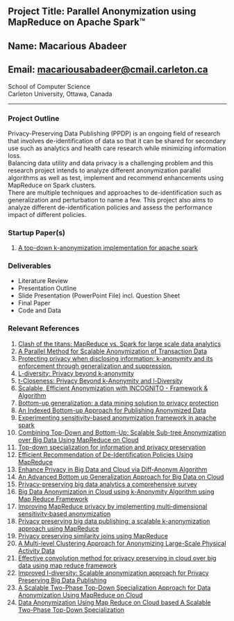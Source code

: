 ## Project Title: Parallel Anonymization using MapReduce on Apache Spark™
## Name: Macarious Abadeer
## Email: macariousabadeer@cmail.carleton.ca
School of Computer Science  
Carleton University, Ottawa, Canada

---

### Project Outline
Privacy-Preserving Data Publishing (PPDP) is an ongoing field of research that involves de-identification of data so that it can be shared for secondary use such as analytics and health care research while minimizing information loss.  
Balancing data utility and data privacy is a challenging problem and this  research project intends to analyze different anonymization parallel algorithms as well as test, implement and recommend enhancements using MapReduce on Spark clusters.  
There are multiple techniques and approaches to de-identification such as generalization and perturbation to name a few. This project also aims to analyze different de-identification policies and assess the performance impact of different policies.

### Startup Paper(s)
1. [A top-down k-anonymization implementation for apache spark](https://ieeexplore-ieee-org.proxy.library.carleton.ca/stamp/stamp.jsp?tp=&arnumber=8258492)

### Deliverables
* Literature Review  
* Presentation Outline  
* Slide Presentation (PowerPoint File) incl. Question Sheet  
* Final Paper  
* Code and Data  

### Relevant References
1. [Clash of the titans: MapReduce vs. Spark for large scale data analytics](https://dl-acm-org.proxy.library.carleton.ca/citation.cfm?doid=2831360.2831365)
1. [A Parallel Method for Scalable Anonymization of Transaction Data](https://ieeexplore-ieee-org.proxy.library.carleton.ca/stamp/stamp.jsp?tp=&arnumber=7165151)
1. [Protecting privacy when disclosing information: k-anonymity and its enforcement through generalization and suppression.](https://epic.org/privacy/reidentification/Samarati_Sweeney_paper.pdf)
1. [L-diversity: Privacy beyond k-anonymity](https://dl-acm-org.proxy.library.carleton.ca/citation.cfm?id=1217302)
1. [t-Closeness: Privacy Beyond k-Anonymity and l-Diversity](https://ieeexplore-ieee-org.proxy.library.carleton.ca/document/4221659)
1. [Scalable, Efficient Anonymization with INCOGNITO - Framework & Algorithm](https://ieeexplore-ieee-org.proxy.library.carleton.ca/stamp/stamp.jsp?tp=&arnumber=8029307)
1. [Bottom-up generalization: a data mining solution to privacy protection](https://ieeexplore-ieee-org.proxy.library.carleton.ca/stamp/stamp.jsp?tp=&arnumber=1410291)
1. [An Indexed Bottom-up Approach for Publishing Anonymized Data](https://ieeexplore-ieee-org.proxy.library.carleton.ca/stamp/stamp.jsp?tp=&arnumber=6405918)
1. [Experimenting sensitivity-based anonymization framework in apache spark](https://journalofbigdata.springeropen.com/articles/10.1186/s40537-018-0149-0)
1. [Combining Top-Down and Bottom-Up: Scalable Sub-tree Anonymization over Big Data Using MapReduce on Cloud](https://ieeexplore-ieee-org.proxy.library.carleton.ca/stamp/stamp.jsp?tp=&arnumber=6680880)
1. [Top-down specialization for information and privacy preservation](https://ieeexplore-ieee-org.proxy.library.carleton.ca/stamp/stamp.jsp?tp=&arnumber=1410123)
1. [Efficient Recommendation of De-Identification Policies Using MapReduce](https://ieeexplore-ieee-org.proxy.library.carleton.ca/stamp/stamp.jsp?tp=&arnumber=7891944)
1. [Enhance Privacy in Big Data and Cloud via Diff-Anonym Algorithm](https://ieeexplore.ieee.org/stamp/stamp.jsp?tp=&arnumber=8123730)
1. [An Advanced Bottom up Generalization Approach for Big Data on Cloud](http://citeseerx.ist.psu.edu/viewdoc/download?doi=10.1.1.676.9611&rep=rep1&type=pdf)
1. [Privacy-preserving big data analytics a comprehensive survey](https://www-sciencedirect-com.proxy.library.carleton.ca/science/article/pii/S0743731519300589)
1. [Big Data Anonymization in Cloud using k-Anonymity Algorithm using Map Reduce Framework](http://ijsrcseit.com/paper/CSEIT19516.pdf)
1. [Improving MapReduce privacy by implementing multi‐dimensional sensitivity‐based anonymization](https://journalofbigdata.springeropen.com/track/pdf/10.1186/s40537-017-0104-5)
1. [Privacy preserving big data publishing: a scalable k-anonymization approach using MapReduce](https://ieeexplore.ieee.org/stamp/stamp.jsp?tp=&arnumber=8048769)
1. [Privacy preserving similarity joins using MapReduce](https://www-sciencedirect-com.proxy.library.carleton.ca/science/article/pii/S0020025519302300)
1. [A Multi-level Clustering Approach for Anonymizing Large-Scale Physical Activity Data](https://arxiv.org/pdf/1908.07976.pdf)
1. [Effective convolution method for privacy preserving in cloud over big data using map reduce framework](https://ieeexplore-ieee-org.proxy.library.carleton.ca/stamp/stamp.jsp?tp=&arnumber=8737064)
1. [Improved l-diversity: Scalable anonymization approach for Privacy Preserving Big Data Publishing](https://reader.elsevier.com/reader/sd/pii/S1319157819304173?token=396F2E40E39200567C442C6A2F80B19092BA124B9F65197BE315BEB86A9A2D0D61184E0D4803D296A2AB35641B18B941)
1. [A Scalable Two-Phase Top-Down Specialization Approach for Data Anonymization Using MapReduce on Cloud](https://ieeexplore-ieee-org.proxy.library.carleton.ca/stamp/stamp.jsp?tp=&arnumber=6470603)
1. [Data Anonymization Using Map Reduce on Cloud based A Scalable Two-Phase Top-Down Specialization](https://pdfs.semanticscholar.org/961e/c43bd98da10ab1ca5c833e8094ad77b51344.pdf)
